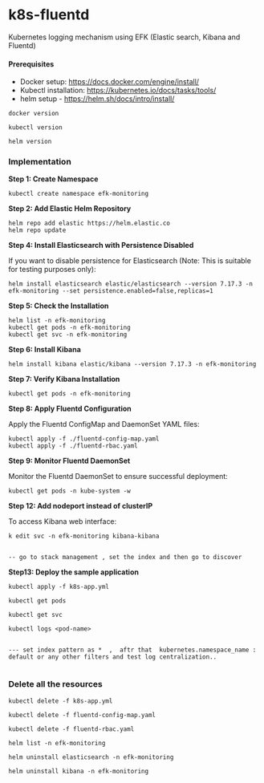 # k8s-fluentd
Kubernetes logging mechanism using EFK (Elastic search, Kibana and Fluentd)

#### Prerequisites

- Docker setup: https://docs.docker.com/engine/install/
- Kubectl installation: https://kubernetes.io/docs/tasks/tools/
- helm setup  - https://helm.sh/docs/intro/install/

```
docker version

kubectl version

helm version

```

### Implementation

**Step 1: Create Namespace**

```
kubectl create namespace efk-monitoring

```
**Step 2: Add Elastic Helm Repository**

```
helm repo add elastic https://helm.elastic.co
helm repo update

```

**Step 4: Install Elasticsearch with Persistence Disabled**

If you want to disable persistence for Elasticsearch (Note: This is suitable for testing purposes only):

```
helm install elasticsearch elastic/elasticsearch --version 7.17.3 -n efk-monitoring --set persistence.enabled=false,replicas=1

```

**Step 5: Check the Installation**

```
helm list -n efk-monitoring
kubectl get pods -n efk-monitoring
kubectl get svc -n efk-monitoring

```

**Step 6: Install Kibana**

```
helm install kibana elastic/kibana --version 7.17.3 -n efk-monitoring
```

**Step 7: Verify Kibana Installation**

```
kubectl get pods -n efk-monitoring
```


**Step 8: Apply Fluentd Configuration**

Apply the Fluentd ConfigMap and DaemonSet YAML files:

```
kubectl apply -f ./fluentd-config-map.yaml
kubectl apply -f ./fluentd-rbac.yaml

```


**Step 9: Monitor Fluentd DaemonSet**

Monitor the Fluentd DaemonSet to ensure successful deployment:

```
kubectl get pods -n kube-system -w

```


**Step 12: Add nodeport instead of clusterIP**

To access Kibana web interface:

```
k edit svc -n efk-monitoring kibana-kibana


-- go to stack management , set the index and then go to discover 
```

**Step13: Deploy the sample application**

```
kubectl apply -f k8s-app.yml

kubectl get pods

kubectl get svc

kubectl logs <pod-name>


```


```
--- set index pattern as *  ,  aftr that  kubernetes.namespace_name : default or any other filters and test log centralization..


```


### Delete all the resources


```
kubectl delete -f k8s-app.yml

kubectl delete -f fluentd-config-map.yaml

kubectl delete -f fluentd-rbac.yaml

helm list -n efk-monitoring

helm uninstall elasticsearch -n efk-monitoring

helm uninstall kibana -n efk-monitoring

```



